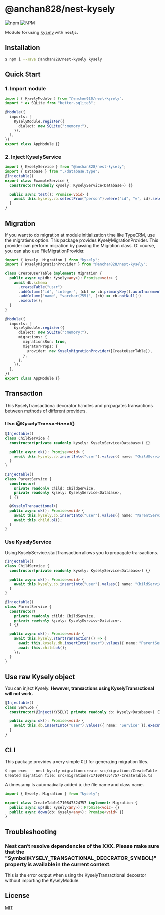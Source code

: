 # @anchan828/nest-kysely

![npm](https://img.shields.io/npm/v/@anchan828/nest-kysely.svg)
![NPM](https://img.shields.io/npm/l/@anchan828/nest-kysely.svg)

Module for using [kysely](https://www.npmjs.com/package/kysely) with nestjs.

## Installation

```bash
$ npm i --save @anchan828/nest-kysely kysely
```

## Quick Start

### 1. Import module

```ts
import { KyselyModule } from "@anchan828/nest-kysely";
import * as SQLite from "better-sqlite3";

@Module({
  imports: [
    KyselyModule.register({
      dialect: new SQLite(":memory:"),
    }),
  ],
})
export class AppModule {}
```

### 2. Inject KyselyService

```ts
import { KyselyService } from "@anchan828/nest-kysely";
import { Database } from "./database.type";
@Injectable()
export class ExampleService {
  constructor(readonly kysely: KyselyService<Database>) {}

  public async test(): Promise<void> {
    await this.kysely.db.selectFrom("person").where("id", "=", id).selectAll().executeTakeFirst();
  }
}
```

## Migration

If you want to do migration at module initialization time like TypeORM, use the migrations option.
This package provides KyselyMigrationProvider. This provider can perform migration by passing the Migration class. Of course, you can also use FileMigrationProvider.

```ts
import { Kysely, Migration } from "kysely";
import { KyselyMigrationProvider } from "@anchan828/nest-kysely";

class CreateUserTable implements Migration {
  public async up(db: Kysely<any>): Promise<void> {
    await db.schema
      .createTable("user")
      .addColumn("id", "integer", (cb) => cb.primaryKey().autoIncrement().notNull())
      .addColumn("name", "varchar(255)", (cb) => cb.notNull())
      .execute();
  }
}

@Module({
  imports: [
    KyselyModule.register({
      dialect: new SQLite(":memory:"),
      migrations: {
        migrationsRun: true,
        migratorProps: {
          provider: new KyselyMigrationProvider([CreateUserTable]),
        },
      },
    }),
  ],
})
export class AppModule {}
```

## Transaction

This KyselyTransactional decorator handles and propagates transactions between methods of different providers.

### Use @KyselyTransactional()

```ts
@Injectable()
class ChildService {
  constructor(private readonly kysely: KyselyService<Database>) {}

  public async ok(): Promise<void> {
    await this.kysely.db.insertInto("user").values({ name: "ChildService" }).execute();
  }
}

@Injectable()
class ParentService {
  constructor(
    private readonly child: ChildService,
    private readonly kysely: KyselyService<Database>,
  ) {}

  @KyselyTransactional()
  public async ok(): Promise<void> {
    await this.kysely.db.insertInto("user").values({ name: "ParentService" }).execute();
    await this.child.ok();
  }
}
```

### Use KyselyService

Using KyselyService.startTransaction allows you to propagate transactions.

```ts
@Injectable()
class ChildService {
  constructor(private readonly kysely: KyselyService<Database>) {}

  public async ok(): Promise<void> {
    await this.kysely.db.insertInto("user").values({ name: "ChildService" }).execute();
  }
}

@Injectable()
class ParentService {
  constructor(
    private readonly child: ChildService,
    private readonly kysely: KyselyService<Database>,
  ) {}

  public async ok(): Promise<void> {
    await this.kysely.startTransaction(() => {
      await this.kysely.db.insertInto("user").values({ name: "ParentService" }).execute();
      await this.child.ok();
    });
  }
}
```

## Use raw Kysely object

You can inject Kysely. **However, transactions using KyselyTransactional will not work.**

```ts
@Injectable()
class Service {
  constructor(@Inject(KYSELY) private readonly db: Kysely<Database>) {}

  public async ok(): Promise<void> {
    await this.db.insertInto("user").values({ name: "Service" }).execute();
  }
}
```

## CLI

This package provides a very simple CLI for generating migration files.

```bash
$ npm exec -- nest-kysely migration:create src/migrations/CreateTable
Created migration file: src/migrations/1710847324757-CreateTable.ts
```

A timestamp is automatically added to the file name and class name.

```ts
import { Kysely, Migration } from "kysely";

export class CreateTable1710847324757 implements Migration {
  public async up(db: Kysely<any>): Promise<void> {}
  public async down(db: Kysely<any>): Promise<void> {}
}
```

## Troubleshooting

### Nest can't resolve dependencies of the XXX. Please make sure that the "Symbol(KYSELY_TRANSACTIONAL_DECORATOR_SYMBOL)" property is available in the current context.

This is the error output when using the KyselyTransactional decorator without importing the KyselyModule.

## License

[MIT](LICENSE)
